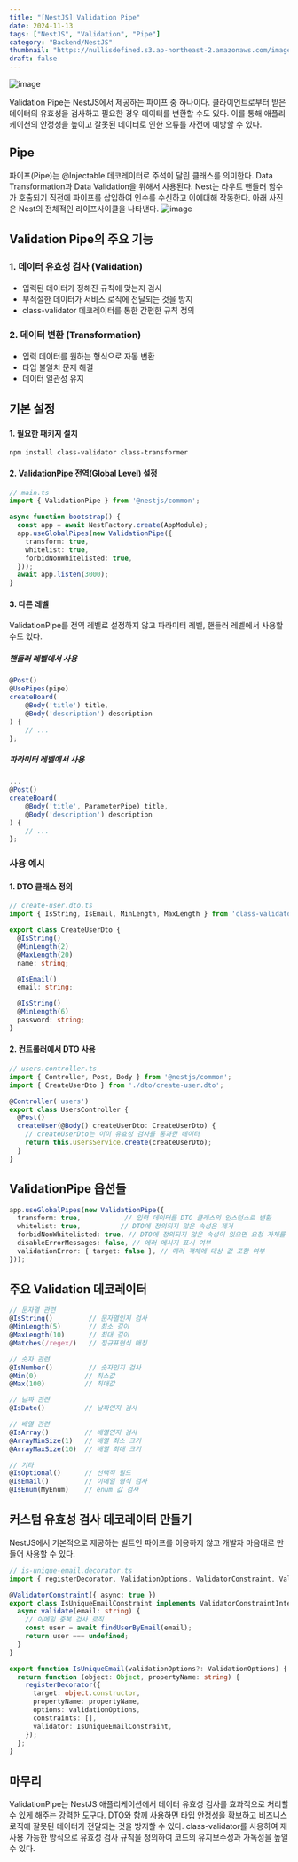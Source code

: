 ```yaml
---
title: "[NestJS] Validation Pipe"
date: 2024-11-13
tags: ["NestJS", "Validation", "Pipe"]
category: "Backend/NestJS"
thumbnail: "https://nullisdefined.s3.ap-northeast-2.amazonaws.com/images/e48e6fd88f6339a761df1c6155770ce4.png"
draft: false
---
```


![image](https://nullisdefined.s3.ap-northeast-2.amazonaws.com/images/e48e6fd88f6339a761df1c6155770ce4.png)

Validation Pipe는 NestJS에서 제공하는 파이프 중 하나이다. 클라이언트로부터 받은 데이터의 유효성을 검사하고 필요한 경우 데이터를 변환할 수도 있다. 이를 통해 애플리케이션의 안정성을 높이고 잘못된 데이터로 인한 오류를 사전에 예방할 수 있다.

## Pipe
파이프(Pipe)는 @Injectable 데코레이터로 주석이 달린 클래스를 의미한다. Data Transformation과 Data Validation을 위해서 사용된다. Nest는 라우트 핸들러 함수가 호출되기 직전에 파이프를 삽입하여 인수를 수신하고 이에대해 작동한다. 아래 사진은 Nest의 전체적인 라이프사이클을 나타낸다.
![image](https://nullisdefined.s3.ap-northeast-2.amazonaws.com/images/1a10c358f98c5d64106d4ab2aa4cbe4b.png)

## Validation Pipe의 주요 기능
### 1. 데이터 유효성 검사 (Validation)
- 입력된 데이터가 정해진 규칙에 맞는지 검사
- 부적절한 데이터가 서비스 로직에 전달되는 것을 방지
- class-validator 데코레이터를 통한 간편한 규칙 정의

### 2. 데이터 변환 (Transformation)
- 입력 데이터를 원하는 형식으로 자동 변환
- 타입 불일치 문제 해결
- 데이터 일관성 유지

## 기본 설정
#### 1. 필요한 패키지 설치
```shell
npm install class-validator class-transformer
```

#### 2. ValidationPipe 전역(Global Level) 설정
```ts
// main.ts
import { ValidationPipe } from '@nestjs/common';

async function bootstrap() {
  const app = await NestFactory.create(AppModule);
  app.useGlobalPipes(new ValidationPipe({
    transform: true,
    whitelist: true,
    forbidNonWhitelisted: true,
  }));
  await app.listen(3000);
}
```

#### 3. 다른 레벨
ValidationPipe를 전역 레벨로 설정하지 않고 파라미터 레벨, 핸들러 레벨에서 사용할 수도 있다.
##### 핸들러 레벨에서 사용
```ts
@Post()
@UsePipes(pipe)
createBoard( 
	@Body('title') title,
	@Body('description') description 
) { 
	// ... 
};
```

##### 파라미터 레벨에서 사용
```ts
...
@Post()
createBoard(
	@Body('title', ParameterPipe) title,
	@Body('description') description
) {
	// ...
};
```

### 사용 예시
#### 1. DTO 클래스 정의
```ts
// create-user.dto.ts
import { IsString, IsEmail, MinLength, MaxLength } from 'class-validator';

export class CreateUserDto {
  @IsString()
  @MinLength(2)
  @MaxLength(20)
  name: string;

  @IsEmail()
  email: string;

  @IsString()
  @MinLength(6)
  password: string;
}
```

#### 2. 컨트롤러에서 DTO 사용
```ts
// users.controller.ts
import { Controller, Post, Body } from '@nestjs/common';
import { CreateUserDto } from './dto/create-user.dto';

@Controller('users')
export class UsersController {
  @Post()
  createUser(@Body() createUserDto: CreateUserDto) {
    // createUserDto는 이미 유효성 검사를 통과한 데이터
    return this.usersService.create(createUserDto);
  }
}
```

## ValidationPipe 옵션들
```ts
app.useGlobalPipes(new ValidationPipe({
  transform: true,           // 입력 데이터를 DTO 클래스의 인스턴스로 변환
  whitelist: true,          // DTO에 정의되지 않은 속성은 제거
  forbidNonWhitelisted: true, // DTO에 정의되지 않은 속성이 있으면 요청 자체를 거부
  disableErrorMessages: false, // 에러 메시지 표시 여부
  validationError: { target: false }, // 에러 객체에 대상 값 포함 여부
}));
```

## 주요 Validation 데코레이터
```ts
// 문자열 관련
@IsString()         // 문자열인지 검사
@MinLength(5)       // 최소 길이
@MaxLength(10)      // 최대 길이
@Matches(/regex/)   // 정규표현식 매칭

// 숫자 관련
@IsNumber()         // 숫자인지 검사
@Min(0)            // 최소값
@Max(100)          // 최대값

// 날짜 관련
@IsDate()          // 날짜인지 검사

// 배열 관련
@IsArray()         // 배열인지 검사
@ArrayMinSize(1)   // 배열 최소 크기
@ArrayMaxSize(10)  // 배열 최대 크기

// 기타
@IsOptional()      // 선택적 필드
@IsEmail()         // 이메일 형식 검사
@IsEnum(MyEnum)    // enum 값 검사
```

## 커스텀 유효성 검사 데코레이터 만들기
NestJS에서 기본적으로 제공하는 빌트인 파이프를 이용하지 않고 개발자 마음대로 만들어 사용할 수 있다.
```ts
// is-unique-email.decorator.ts
import { registerDecorator, ValidationOptions, ValidatorConstraint, ValidatorConstraintInterface } from 'class-validator';

@ValidatorConstraint({ async: true })
export class IsUniqueEmailConstraint implements ValidatorConstraintInterface {
  async validate(email: string) {
    // 이메일 중복 검사 로직
    const user = await findUserByEmail(email);
    return user === undefined;
  }
}

export function IsUniqueEmail(validationOptions?: ValidationOptions) {
  return function (object: Object, propertyName: string) {
    registerDecorator({
      target: object.constructor,
      propertyName: propertyName,
      options: validationOptions,
      constraints: [],
      validator: IsUniqueEmailConstraint,
    });
  };
}
```

## 마무리
ValidationPipe는 NestJS 애플리케이션에서 데이터 유효성 검사를 효과적으로 처리할 수 있게 해주는 강력한 도구다. DTO와 함께 사용하면 타입 안정성을 확보하고 비즈니스 로직에 잘못된 데이터가 전달되는 것을 방지할 수 있다. class-validator를 사용하여 재사용 가능한 방식으로 유효성 검사 규칙을 정의하여 코드의 유지보수성과 가독성을 높일 수 있다.